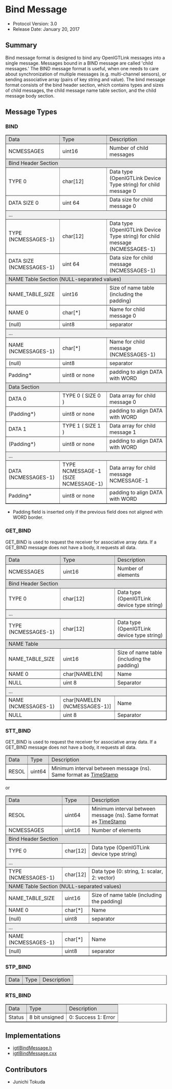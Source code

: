 
Bind Message
============

- Protocol Version: 3.0
- Release Date: January 20, 2017

## Summary

Bind message format is designed to bind any OpenIGTLink messages into a single message. Messages bound in a BIND message are called 'child messages.' The BIND message format is useful, when one needs to care about synchronization of multiple messages (e.g. multi-channel sensors), or sending associative array (pairs of key string and value). The bind message format consists of the bind header section, which contains types and sizes of child messages, the child message name table section, and the child message body section.

## Message Types

### BIND

<table border="1" cellpadding="5" cellspacing="0" align="center">

<tbody><tr>
<td align="left" style="background:#e0e0e0;"> Data
</td><td align="left" style="background:#e0e0e0;"> Type
</td><td align="left" style="background:#e0e0e0;"> Description
</td></tr>
<tr>
<td align="left"> NCMESSAGES
</td><td align="left"> uint16
</td><td align="left"> Number of child messages
</td></tr>
<tr>
<td colspan="3" align="left" style="background:#e0e0e0;">Bind Header Section
</td></tr>
<tr>
<td align="left"> TYPE 0
</td><td align="left"> char[12]
</td><td align="left"> Data type (OpenIGTLink Device Type string) for child message 0
</td></tr>
<tr>
<td align="left"> DATA SIZE 0
</td><td align="left"> uint 64
</td><td align="left"> Data size for child message 0
</td></tr>
<tr>
<td colspan="3" align="left" style="background:#f0f0f0;">...
</td></tr>
<tr>
<td align="left"> TYPE (NCMESSAGES-1)
</td><td align="left"> char[12]
</td><td align="left"> Data type (OpenIGTLink Device Type string) for child message (NCMESSAGES-1)
</td></tr>
<tr>
<td align="left"> DATA SIZE  (NCMESSAGES-1)
</td><td align="left"> uint 64
</td><td align="left"> Data size for child message (NCMESSAGES-1)
</td></tr>
<tr>
<td colspan="3" align="left" style="background:#e0e0e0;">NAME Table Section (NULL-separated values)
</td></tr>
<tr>
<td align="left"> NAME_TABLE_SIZE
</td><td align="left"> uint16
</td><td align="left"> Size of name table (including the padding)
</td></tr>
<tr>
<td align="left"> NAME 0
</td><td align="left"> char[*]
</td><td align="left"> Name for child message 0
</td></tr>
<tr>
<td align="left"> (null)
</td><td align="left"> uint8
</td><td align="left"> separator
</td></tr>
<tr>
<td colspan="3" align="left" style="background:#f0f0f0;">...
</td></tr>
<tr>
<td align="left"> NAME (NCMESSAGES-1)
</td><td align="left"> char[*]
</td><td align="left"> Name for child message (NCMESSAGES-1)
</td></tr>
<tr>
<td align="left"> (null)
</td><td align="left"> uint8
</td><td align="left"> separator
</td></tr>
<tr>
<td align="left"> Padding*
</td><td align="left"> uint8 or none
</td><td align="left"> padding to align DATA with WORD
</td></tr>
<tr>
<td colspan="3" align="left" style="background:#e0e0e0;">Data Section
</td></tr>
<tr>
<td align="left"> DATA 0
</td><td align="left"> TYPE 0 ( SIZE 0 )
</td><td align="left"> Data array for child message 0
</td></tr>
<tr>
<td align="left"> (Padding*)
</td><td align="left"> uint8 or none
</td><td align="left"> padding to align DATA with WORD
</td></tr>
<tr>
<td align="left"> DATA 1
</td><td align="left"> TYPE 1 ( SIZE 1 )
</td><td align="left"> Data array for child message 1
</td></tr>
<tr>
<td align="left"> (Padding*)
</td><td align="left"> uint8 or none
</td><td align="left"> padding to align DATA with WORD
</td></tr>
<tr>
<td colspan="3" align="left" style="background:#f0f0f0;">...
</td></tr>
<tr>
<td align="left"> DATA (NCMESSAGES-1)
</td><td align="left"> TYPE  NCMESSAGE-1 (SIZE NCMESSAGE-1)
</td><td align="left"> Data array for child message NCMESSAGE-1
</td></tr>
<tr>
<td align="left"> Padding*
</td><td align="left"> uint8 or none
</td><td align="left"> padding to align DATA with WORD
</td></tr>
</tbody></table>

* Padding field is inserted only if the previous field does not aligned with WORD border.


### GET_BIND

GET_BIND is used to request the receiver for associative array data. If a GET_BIND message does not have a body, it requests all data.

<table border="1" cellpadding="5" cellspacing="0" align="center">

<tbody><tr>
<td style="background:#e0e0e0;"> Data
</td><td style="background:#e0e0e0;"> Type
</td><td style="background:#e0e0e0;"> Description
</td></tr>
<tr>
<td align="left"> NCMESSAGES
</td><td align="left"> uint16
</td><td align="left"> Number of elements
</td></tr>
<tr>
<td colspan="3" align="left" style="background:#e0e0e0;">Bind Header Section
</td></tr>
<tr>
<td align="left"> TYPE 0
</td><td align="left"> char[12]
</td><td align="left"> Data type (OpenIGTLink device type string)
</td></tr>
<tr>
<td colspan="3" align="left" style="background:#f0f0f0;">...
</td></tr>
<tr>
<td align="left"> TYPE (NCMESSAGES-1)
</td><td align="left"> char[12]
</td><td align="left"> Data type (OpenIGTLink device type string)
</td></tr>
<tr>
<td colspan="3" align="left" style="background:#e0e0e0;">NAME Table
</td></tr>
<tr>
<td align="left"> NAME_TABLE_SIZE
</td><td align="left"> uint16
</td><td align="left"> Size of name table (including the padding)
</td></tr>
<tr>
<td align="left"> NAME 0
</td><td align="left"> char[NAMELEN]
</td><td align="left"> Name
</td></tr>
<tr>
<td align="left"> NULL
</td><td align="left"> uint 8
</td><td align="left"> Separator
</td></tr>
<tr>
<td colspan="3" align="left" style="background:#f0f0f0;">...
</td></tr>
<tr>
<td align="left"> NAME (NCMESSAGES-1)
</td><td align="left"> char[NAMELEN (NCMESSAGES-1)]
</td><td align="left"> Name
</td></tr>
<tr>
<td align="left"> NULL
</td><td align="left"> uint 8
</td><td align="left"> Separator
</td></tr>
</tbody></table>


### STT_BIND

GET_BIND is used to request the receiver for associative array data. If a GET_BIND message does not have a body, it requests all data.

<table border="1" cellpadding="5" cellspacing="0" align="center">

<tbody><tr>
<td align="left" style="background:#e0e0e0;"> Data
</td><td align="left" style="background:#e0e0e0;"> Type
</td><td align="left" style="background:#e0e0e0;"> Description
</td></tr>
<tr>
<td align="left"> RESOL
</td><td align="left"> uint64
</td><td align="left"> Minimum interval between message (ns). Same format as <a href="/Wiki/index.php/OpenIGTLink/Timestamp" title="OpenIGTLink/Timestamp">TimeStamp</a>
</td></tr>
</tbody></table>

or 

<table border="1" cellpadding="5" cellspacing="0" align="center">

<tbody><tr>
<td style="background:#e0e0e0;"> Data
</td><td style="background:#e0e0e0;"> Type
</td><td style="background:#e0e0e0;"> Description
</td></tr>
<tr>
<td align="left"> RESOL
</td><td align="left"> uint64
</td><td align="left"> Minimum interval between message (ns). Same format as <a href="/Wiki/index.php/OpenIGTLink/Timestamp" title="OpenIGTLink/Timestamp">TimeStamp</a>
</td></tr>
<tr>
<td align="left"> NCMESSAGES
</td><td align="left"> uint16
</td><td align="left"> Number of elements
</td></tr>
<tr>
<td colspan="3" align="left" style="background:#e0e0e0;">Bind Header Section
</td></tr>
<tr>
<td align="left"> TYPE 0
</td><td align="left"> char[12]
</td><td align="left"> Data type (OpenIGTLink device type string)
</td></tr>
<tr>
<td colspan="3" align="left" style="background:#f0f0f0;">...
</td></tr>
<tr>
<td align="left"> TYPE (NCMESSAGES-1)
</td><td align="left"> char[12]
</td><td align="left"> Data type (0: string, 1: scalar, 2: vector)
</td></tr>
<tr>
<td colspan="3" align="left" style="background:#e0e0e0;">NAME Table Section (NULL-separated values)
</td></tr>
<tr>
<td align="left"> NAME_TABLE_SIZE
</td><td align="left"> uint16
</td><td align="left"> Size of name table (including the padding)
</td></tr>
<tr>
<td align="left"> NAME 0
</td><td align="left"> char[*]
</td><td align="left"> Name
</td></tr>
<tr>
<td align="left"> (null)
</td><td align="left"> uint8
</td><td align="left"> separator
</td></tr>
<tr>
<td colspan="3" align="left" style="background:#f0f0f0;">...
</td></tr>
<tr>
<td align="left"> NAME (NCMESSAGES-1)
</td><td align="left"> char[*]
</td><td align="left"> Name
</td></tr>
<tr>
<td align="left"> (null)
</td><td align="left"> uint8
</td><td align="left"> separator
</td></tr>
</tbody></table>


### STP_BIND

<table border="1" cellpadding="5" cellspacing="0" align="center">

<tbody><tr>
<td style="background:#e0e0e0;"> Data
</td><td style="background:#e0e0e0;"> Type
</td><td style="background:#e0e0e0;"> Description
</td></tr>
</tbody></table>


### RTS_BIND

<table border="1" cellpadding="5" cellspacing="0" align="center">

<tbody><tr>
<td style="background:#e0e0e0;"> Data
</td><td style="background:#e0e0e0;"> Type
</td><td style="background:#e0e0e0;"> Description
</td></tr>
<tr>
<td align="left"> Status
</td><td align="left"> 8 bit unsigned
</td><td align="left"> 0: Success 1: Error
</td></tr>
</tbody></table>


## Implementations

* [igtlBindMessage.h](/Source/igtlBindMessage.h)
* [igtlBindMessage.cxx](/Source/igtlBindMessage.cxx) 


## Contributors

* Junichi Tokuda















